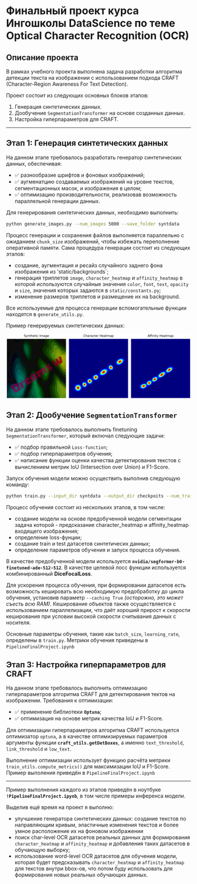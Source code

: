 # Финальный проект курса Ингошколы DataScience по теме Optical Character Recognition (OCR)

## Описание проекта

В рамках учебного проекта выполнена задача разработки алгоритма детекции текста на изображении с использованием подхода CRAFT (Character-Region Awareness For Text Detection).

Проект состоит из следующих основных блоков этапов:
1. Генерация синтетических данных.
2. Дообучение `SegmentationTransformer` на основе созданных данных.
3. Настройка гиперпараметров для CRAFT.

---

## Этап 1: Генерация синтетических данных

На данном этапе требовалось разработать генератор синтетических данных, обеспечивая:
- ✅ разнообразие шрифтов и фоновых изображений;
- ✅ аугменатцию создаваемых изображений на уровне текстов, сегментационных масок, и изображения в целом;
- ✅ оптимизацию производительности, реализовав возможность параллельной генерации данных.

Для генерирования синтетических данных, необходимо выполнить:
```bash
python generate_images.py --num_images 5000 --save_folder syntdata
```

Процесс генерации и сохранения файлов выполняется параллельно с ожиданием `chunk_size` изображений, чтобы избежать переполнение оперативной памяти. Сама процедура генерации состоит из следующих этапов:
- создание, аугментация и ресайз случайного заднего фона изображения из 'static/backgrounds`;
- генерация триплетов `image`, `character_heatmap` и `affinity_heatmap` в которой используются случайные значения `color`, `font`, `text`, `opacity` и `size`, значения которых задаются в `static/constants.py`;
- изменение размеров триплетов и размещение их на background.

Все используемые для процесса генерации вспомогательные функции находятся в `generate_utils.py`.

Пример генерируемых синтетических данных:  

![image](static/example.png)


## Этап 2: Дообучение `SegmentationTransformer`

На данном этапе требовалось выполнить finetuning `SegmentationTransformer`, который включал следующие задачи:
- ✅ подбор правильной `Loss-function`;
- ✅ подбор гиперпараметров обучения;
- ✅ написание функции оценки качества детектирования текстов с вычислением метрик IoU (Intersection over Union) и F1-Score.

Запуск обучения модели можно осуществить выполнив следующую команду:
```bash
python train.py --input_dir syntdata --output_dir checkpoits --num_train_epochs 10 --caching True
```
Процесс обучения состоит из нескольких этапов, в том числе:
- создание модели на основе предобученной модели сегментации задача которой - предсказание character_heatmap и affinity_heatmap входящего изображения;
- определение loss-фунции;
- создание train и test датасетов синтетичесих данных;
- определение параметров обучения и запуск процесса обучения.

В качестве предобученной модели используется **`nvidia/segformer-b0-finetuned-ade-512-512`**. В качестве целевой лосс функции используется комбинированный **DiceFocalLoss**.  

Для ускорения процесса обучения, при формировании датасетов есть возможность кешировать всю необходимую предобработку до цикла обучения, установив параметр `--caching True` *(осторожно, это может съесть всю RAM)*. Кеширование объектов также осуществляется с использованием параллелизации, что даёт хороший прирост к скорости кеширования при условии высокой скорости считывания данных с носителя.  

Основные параметры обучения, такие как `batch_size`, `learning_rate`, определены в `train.py`. Метрики обучения приведены в `PipelineFinalProject.ipynb`

## Этап 3: Настройка гиперпараметров для CRAFT

На данном этапе требовалось выполнить оптимизацию гиперпараметров алгоритма CRAFT для детектирования тектов на изображении. Требования к оптимизации:
- ✅ применение библиотеки **`Optuna`**;
- ✅ оптимизация на основе метрик качества IoU и F1-Score.

Для оптимизации гиперпараметров алгоритма CRAFT используется оптимизатор `optuna`, а в качестве оптимизируемых параметров аргументы функции **`craft_utils.getDetBoxes`**, а именно `text_threshold`, `link_threshold` и `low_text`.

Выполнение оптимизации использует функцию расчёта метрики `train_utils.compute_metrics()` для максимизации IoU и F1-Score. Пример выполения приведён в `PipelineFinalProject.ipynb`

---

Пример выполнения каждого из этапов приведён в ноутбуке **`!PipelineFinalProject.ipynb`**, в том числе примеры инференса модели.

Выделив ещё время на проект я выполню:
- улучшение генератора синтетических данных: создание текстов по направляющим кривым, эластичные изменения текстов и более умное расположение их на фоновом изображении
- поиск char-level OCR датасетов реальных данных для формирования `character_heatmap` и `affinity_heatmap` и добавления таких датасетов в обучающую выборку;
- использование word-level OCR датасетов для обучения модели, которая будет предсказывать `character_heatmap` и `affinity_heatmap` для текстов внутри bbox-ов, что потом буду использовать для формирования новых реальных обучающих данных.







